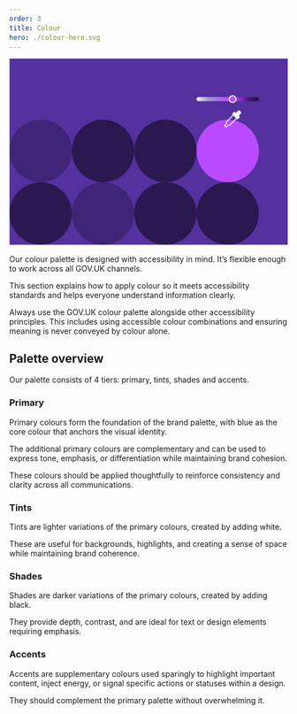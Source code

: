 ```yaml
---
order: 3
title: Colour
hero: ./colour-hero.svg
---
```


<div class="hero">

![](./colour-hero.svg)

</div>

Our colour palette is designed with accessibility in mind. It’s flexible enough to work across all GOV.UK channels.

This section explains how to apply colour so it meets accessibility standards and helps everyone understand information clearly.

Always use the GOV.UK colour palette alongside other accessibility principles. This includes using accessible colour combinations and ensuring meaning is never conveyed by colour alone.

## Palette overview

Our palette consists of 4 tiers: primary, tints, shades and accents.

### Primary

Primary colours form the foundation of the brand palette, with blue as the core colour that anchors the visual identity.

The additional primary colours are complementary and can be used to express tone, emphasis, or differentiation while maintaining brand cohesion.

These colours should be applied thoughtfully to reinforce consistency and clarity across all communications.

### Tints

Tints are lighter variations of the primary colours, created by adding white.

These are useful for backgrounds, highlights, and creating a sense of space while maintaining brand coherence.

### Shades

Shades are darker variations of the primary colours, created by adding black.

They provide depth, contrast, and are ideal for text or design elements requiring emphasis.

### Accents

Accents are supplementary colours used sparingly to highlight important content, inject energy, or signal specific actions or statuses within a design.

They should complement the primary palette without overwhelming it.
